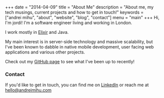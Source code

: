 +++
date = "2014-04-09"
title = "About Me"
description = "About me, my tech musings, current projects and how to get in touch!"
keywords = ["andrei mihu", "about", "website", "blog", "contact"]
menu = "main"
+++
Hi, I'm jordi! I'm a software engineer living and working in London.

I work mostly in <a href="http://elixir-lang.org/">Elixir</a> and Java.

My main interest is in server-side technology and massive scalability, but I've been known to dabble in native mobile development, user facing web applications and various other projects.

Check out my [GitHub page](https://github.com/zyro) to see what I've been up to recently!

### Contact

If you'd like to get in touch, you can find me on [LinkedIn](http://www.linkedin.com/in/andreimihu) or reach me at hello@andreimihu.com